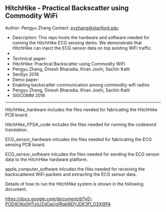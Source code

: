## HitchHike - Practical Backscatter using Commodity WiFi
Author: Pengyu Zhang
Contact: pyzhang@stanford.edu


* Description: This repo hosts the hardware and software needed for running the HitchHike ECG sensing demo. We demonstrate that HitchHike can inject the ECG sensor data on top existing WiFi traffic.
*
* Technical paper:
* HitchHike: Practical Backscatter using Commodity WiFi
* Pengyu Zhang, Dinesh Bharadia, Kiran Joshi, Sachin Katti
* SenSys 2016
* Demo paper:
* Enabling backscatter communication among commodity wifi radios
* Pengyu Zhang, Dinesh Bharadia, Kiran Joshi, Sachin Katti
* SIGCOMM 2016
**********************************************************************************

HitchHike_hardware includes the files needed for fabricating the HitchHike PCB board.

HitchHike_FPGA_code includes the files needed for running the codeword translation.

ECG_sensor_hardware inlcudes the files needed for fabricating the ECG sensing PCB board.

ECG_sensor_software inlcudes the files needed for sending the ECG sensor data to the HitchHike hardware platform.

apple_computer_software inlcudes the files needed for receiving the backscattered WiFi packets and extracting the ECG sensor data.

Details of how to run the HitchHike system is shown in the following document.

https://docs.google.com/document/d/1yD-POD4OKe0HTxtUZdOaUgfRqkNDYJDK3f1_O2Xi9FA